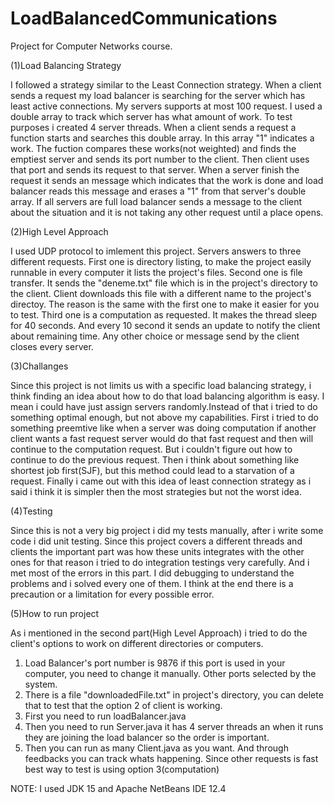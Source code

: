 # LoadBalancedCommunications
Project for Computer Networks course.





(1)Load Balancing Strategy

I followed a strategy similar to the Least Connection strategy.
When a client sends a request my load balancer is searching for the server which has least
active connections. My servers supports at most 100 request. I used a double array to track
which server has what amount of work. To test purposes i created 4 server threads. When a
client sends a request a function starts and searches this double array. In this array "1" 
indicates a work. The fuction compares these works(not weighted) and finds the emptiest
server and sends its port number to the client. Then client uses that port and sends its
request to that server. When a server finish the request it sends an message which indicates
that the work is done and load balancer reads this message and erases a "1" from that server's
double array. If all servers are full load balancer sends a message to the client about the
situation and it is not taking any other request until a place opens.

(2)High Level Approach

I used UDP protocol to imlement this project.
Servers answers to three different requests. First one is directory listing, to make the 
project easily runnable in every computer it lists the project's files. Second one is file
transfer. It sends the "deneme.txt" file which is in the project's directory to the client.
Client downloads this file with a different name to the project's directoy. The reason is 
the same with the first one to make it easier for you to test. Third one is a computation 
as requested. It makes the thread sleep for 40 seconds. And every 10 second it sends an 
update to notify the client about remaining time. Any other choice or message send by the
client closes every server.

(3)Challanges

Since this project is not limits us with a specific load balancing strategy, i think
finding an idea about how to do that load balancing algorithm is easy. I mean i could have
just assign servers randomly.Instead of that i tried to do something optimal enough, but not 
above my capabilities. First i tried to do something preemtive like when a server was doing
computation if another client wants a fast request server would do that fast request and then
will continue to the computation request. But i couldn't figure out how to continue to do
the previous request. Then i think about something like shortest job first(SJF), but this
method could lead to a starvation of a request. Finally i came out with this idea of  least 
connection strategy as i said i think it is simpler then the most strategies but not the 
worst idea.


(4)Testing

Since this is not a very big project i did my tests manually, after i write some 
code i did unit testing. Since this project covers a different threads and clients the 
important part was how these units integrates with the other ones for that reason i tried to
do integration testings very carefully. And i met most of the errors in this part. I did 
debugging to understand the problems and i solved every one of them. I think at the end there
is a precaution or a limitation for every possible error.


(5)How to run project

As i mentioned in the  second part(High Level Approach) i tried to do the client's 
options to work on different directories or computers.

1) Load Balancer's port number is 9876 if this port is used in your computer, you 
need to change it manually. Other ports selected by the system.
2) There is a file "downloadedFile.txt" in project's directory, you can delete that
to test that the option 2 of client is working.
3) First you need to run loadBalancer.java
4) Then you need to run Server.java it has 4 server threads an when it runs they
are joining the load balancer so the order is important.
5) Then you can run as many Client.java as you want. And through feedbacks you can
track whats happening. Since other requests is fast best way to test is using option 3(computation)



NOTE:  I used JDK 15 and Apache NetBeans IDE 12.4

